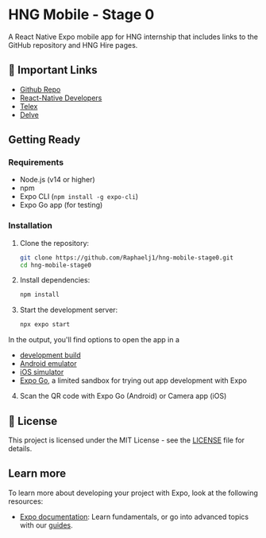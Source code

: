 # HNG Mobile - Stage 0
A React Native Expo mobile app for HNG internship that includes links to the GitHub repository and HNG Hire pages.

## 🔗 Important Links
- [Github Repo](https://https://github.com/Raphaelj1/hng-mobile-stage0)
- [React-Native Developers](https://hng.tech/hire/react-native-developers)
- [Telex](https://telex.im)
- [Delve](https://delve.fun/)

## Getting Ready

### Requirements

- Node.js (v14 or higher)
- npm
- Expo CLI (`npm install -g expo-cli`)
- Expo Go app (for testing)

### Installation

1. Clone the repository:
   ```bash
   git clone https://github.com/Raphaelj1/hng-mobile-stage0.git
   cd hng-mobile-stage0
   ```

2. Install dependencies:
   ```bash
   npm install
   ```

3. Start the development server:
   ```bash
   npx expo start
   ```

In the output, you'll find options to open the app in a

- [development build](https://docs.expo.dev/develop/development-builds/introduction/)
- [Android emulator](https://docs.expo.dev/workflow/android-studio-emulator/)
- [iOS simulator](https://docs.expo.dev/workflow/ios-simulator/)
- [Expo Go](https://expo.dev/go), a limited sandbox for trying out app development with Expo

4. Scan the QR code with Expo Go (Android) or Camera app (iOS)

## 📄 License

This project is licensed under the MIT License - see the [LICENSE](LICENSE) file for details.

## Learn more

To learn more about developing your project with Expo, look at the following resources:

- [Expo documentation](https://docs.expo.dev/): Learn fundamentals, or go into advanced topics with our [guides](https://docs.expo.dev/guides).
